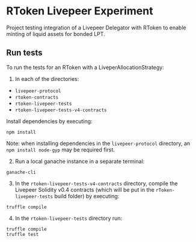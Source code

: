 # RToken Livepeer Experiment
Project testing integration of a Livepeer Delegator with RToken to enable minting of liquid assets for bonded LPT. 
 
## Run tests
To run the tests for an RToken with a LiveperAllocationStrategy:

1) In each of the directories:
- `livepeer-protocol`
- `rtoken-contracts`
- `rtoken-livepeer-tests`
- `rtoken-livepeer-tests-v4-contracts`   

Install dependencies by executing:
```
npm install
```

Note: when installing dependencies in the `livepeer-protocol` directory, an `npm install node-gyp` may be required first.  

2) Run a local ganache instance in a separate terminal:
```
ganache-cli
```

3) In the `rtoken-livepeer-tests-v4-contracts` directory, compile the Livepeer Solidity v0.4 contracts (which will be put in the `rToken-livepeer-tests` build folder) by executing:
```
truffle compile
```

4) In the `rtoken-livepeer-tests` directory run:  
```
truffle compile
truffle test
``` 
